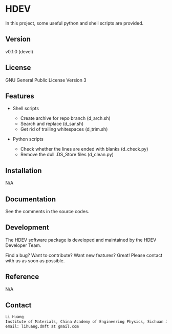 # HDEV

In this project, some useful python and shell scripts are provided.

## Version

v0.1.0 (devel)

## License

GNU General Public License Version 3

## Features

* Shell scripts
    * Create archive for repo branch (d\_arch.sh)
    * Search and replace (d\_sar.sh)
    * Get rid of trailing whitespaces (d\_trim.sh)

* Python scripts
    * Check whether the lines are ended with blanks (d\_check.py)
    * Remove the dull .DS\_Store files (d\_clean.py)

## Installation

N/A

## Documentation

See the comments in the source codes.

## Development

The HDEV software package is developed and maintained by the HDEV Developer Team.

Find a bug? Want to contribute? Want new features? Great! Please contact with us as soon as possible.

## Reference

N/A

## Contact

```sh
Li Huang
Institute of Materials, China Academy of Engineering Physics, Sichuan Jiangyou, PRC
email: lihuang.dmft at gmail.com
```

